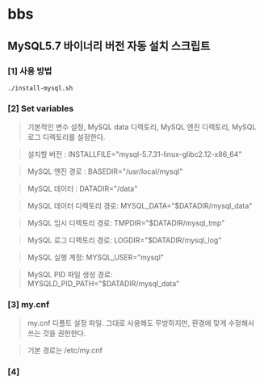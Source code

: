 # bbs
## MySQL5.7 바이너리 버전 자동 설치 스크립트
### [1] 사용 방법
`
./install-mysql.sh
`
### [2] Set variables
> 기본적인 변수 설정, MySQL data 디렉토리, MySQL 엔진 디렉토리, MySQL 로그 디렉토리를 설정한다.

> 설치할 버전 : INSTALLFILE="mysql-5.7.31-linux-glibc2.12-x86_64"

> MySQL 엔진 경로 : BASEDIR="/usr/local/mysql"

> MySQL 데이터 : DATADIR="/data"

> MySQL 데이터 디렉토리 경로: MYSQL_DATA="$DATADIR/mysql_data"

> MySQL 임시 디렉토리 경로: TMPDIR="$DATADIR/mysql_tmp"

> MySQL 로그 디렉토리 경로: LOGDIR="$DATADIR/mysql_log"

> MySQL 실행 계정: MYSQL_USER="mysql"

> MySQL PID 파일 생성 경로: MYSQLD_PID_PATH="$DATADIR/mysql_data"

### [3] my.cnf
> my.cnf 디폴트 설정 파일. 그대로 사용해도 무방하지만, 환경에 맞게 수정해서 쓰는 것을 권한한다.

> 기본 경로는 /etc/my.cnf

### [4]
